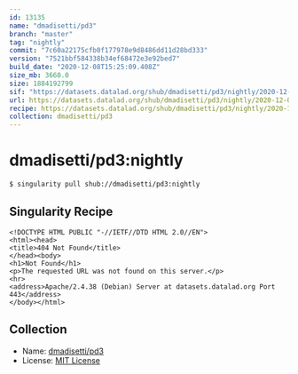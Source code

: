 ```yaml
---
id: 13135
name: "dmadisetti/pd3"
branch: "master"
tag: "nightly"
commit: "7c60a22175cfb0f177978e9d8486dd11d28bd333"
version: "7521bbf584338b34ef68472e3e92bed7"
build_date: "2020-12-08T15:25:09.408Z"
size_mb: 3660.0
size: 1884192799
sif: "https://datasets.datalad.org/shub/dmadisetti/pd3/nightly/2020-12-08-7c60a221-7521bbf5/7521bbf584338b34ef68472e3e92bed7.sif"
url: https://datasets.datalad.org/shub/dmadisetti/pd3/nightly/2020-12-08-7c60a221-7521bbf5/
recipe: https://datasets.datalad.org/shub/dmadisetti/pd3/nightly/2020-12-08-7c60a221-7521bbf5/Singularity
collection: dmadisetti/pd3
---
```


# dmadisetti/pd3:nightly

```bash
$ singularity pull shub://dmadisetti/pd3:nightly
```

## Singularity Recipe

```singularity
<!DOCTYPE HTML PUBLIC "-//IETF//DTD HTML 2.0//EN">
<html><head>
<title>404 Not Found</title>
</head><body>
<h1>Not Found</h1>
<p>The requested URL was not found on this server.</p>
<hr>
<address>Apache/2.4.38 (Debian) Server at datasets.datalad.org Port 443</address>
</body></html>
```

## Collection

 - Name: [dmadisetti/pd3](https://github.com/dmadisetti/pd3)
 - License: [MIT License](https://api.github.com/licenses/mit)

